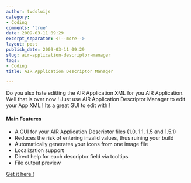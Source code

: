 ```yaml
---
author: tvdsluijs
category:
- Coding
comments: 'true'
date: 2009-03-11 09:29
excerpt_separator: <!--more-->
layout: post
publish_date: 2009-03-11 09:29
slug: air-application-descriptor-manager
tags:
- Coding
title: AIR Application Descriptor Manager

---
```

Do you also hate editting the AIR Application XML for you AIR Application.  
Well that is over now ! Just use AIR Application Descriptor Manager to edit
your App XML ! Its a great GUI to edit with !

#### Main Features

  * A GUI for your AIR Application Descriptor files (1.0, 1.1, 1.5 and 1.5.1)
  * Reduces the risk of entering invalid values, thus ruining your build
  * Automatically generates your icons from one image file
  * Localization support
  * Direct help for each descriptor field via tooltips
  * File output preview

[Get it here !](http://www.dehats.com/drupal/?q=node/55 "AIR Application
Descriptor Manager")


